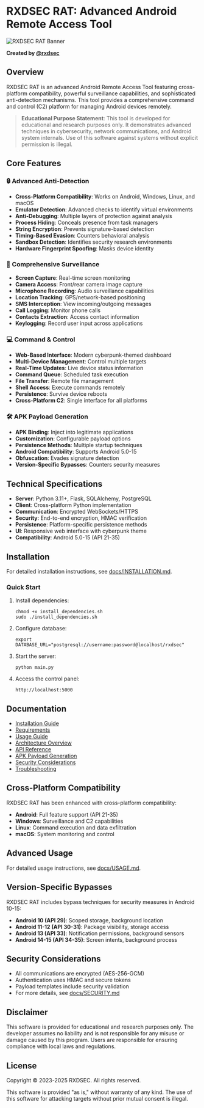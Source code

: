 # RXDSEC RAT: Advanced Android Remote Access Tool

![RXDSEC RAT Banner](static/img/rxdsec_banner.png)

**Created by [@rxdsec](https://t.me/rxdsec)**

## Overview

RXDSEC RAT is an advanced Android Remote Access Tool featuring cross-platform compatibility, powerful surveillance capabilities, and sophisticated anti-detection mechanisms. This tool provides a comprehensive command and control (C2) platform for managing Android devices remotely.

> **Educational Purpose Statement**: This tool is developed for educational and research purposes only. It demonstrates advanced techniques in cybersecurity, network communications, and Android system internals. Use of this software against systems without explicit permission is illegal.

## Core Features

### 🔒 Advanced Anti-Detection

- **Cross-Platform Compatibility**: Works on Android, Windows, Linux, and macOS
- **Emulator Detection**: Advanced checks to identify virtual environments
- **Anti-Debugging**: Multiple layers of protection against analysis
- **Process Hiding**: Conceals presence from task managers
- **String Encryption**: Prevents signature-based detection
- **Timing-Based Evasion**: Counters behavioral analysis
- **Sandbox Detection**: Identifies security research environments
- **Hardware Fingerprint Spoofing**: Masks device identity

### 📱 Comprehensive Surveillance

- **Screen Capture**: Real-time screen monitoring
- **Camera Access**: Front/rear camera image capture
- **Microphone Recording**: Audio surveillance capabilities
- **Location Tracking**: GPS/network-based positioning
- **SMS Interception**: View incoming/outgoing messages
- **Call Logging**: Monitor phone calls
- **Contacts Extraction**: Access contact information
- **Keylogging**: Record user input across applications

### 💻 Command & Control

- **Web-Based Interface**: Modern cyberpunk-themed dashboard
- **Multi-Device Management**: Control multiple targets
- **Real-Time Updates**: Live device status information
- **Command Queue**: Scheduled task execution
- **File Transfer**: Remote file management
- **Shell Access**: Execute commands remotely
- **Persistence**: Survive device reboots
- **Cross-Platform C2**: Single interface for all platforms

### 🛠️ APK Payload Generation

- **APK Binding**: Inject into legitimate applications
- **Customization**: Configurable payload options
- **Persistence Methods**: Multiple startup techniques
- **Android Compatibility**: Supports Android 5.0-15
- **Obfuscation**: Evades signature detection
- **Version-Specific Bypasses**: Counters security measures

## Technical Specifications

- **Server**: Python 3.11+, Flask, SQLAlchemy, PostgreSQL
- **Client**: Cross-platform Python implementation
- **Communication**: Encrypted WebSockets/HTTPS
- **Security**: End-to-end encryption, HMAC verification
- **Persistence**: Platform-specific persistence methods
- **UI**: Responsive web interface with cyberpunk theme
- **Compatibility**: Android 5.0-15 (API 21-35)

## Installation

For detailed installation instructions, see [docs/INSTALLATION.md](docs/INSTALLATION.md).

### Quick Start

1. Install dependencies:
   ```
   chmod +x install_dependencies.sh
   sudo ./install_dependencies.sh
   ```

2. Configure database:
   ```
   export DATABASE_URL="postgresql://username:password@localhost/rxdsec"
   ```

3. Start the server:
   ```
   python main.py
   ```

4. Access the control panel:
   ```
   http://localhost:5000
   ```

## Documentation

- [Installation Guide](docs/INSTALLATION.md)
- [Requirements](docs/REQUIREMENTS.md)
- [Usage Guide](docs/USAGE.md)
- [Architecture Overview](docs/ARCHITECTURE.md)
- [API Reference](docs/API_REFERENCE.md)
- [APK Payload Generation](docs/APK_PAYLOAD_GENERATION.md)
- [Security Considerations](docs/SECURITY.md)
- [Troubleshooting](docs/TROUBLESHOOTING.md)

## Cross-Platform Compatibility

RXDSEC RAT has been enhanced with cross-platform compatibility:

- **Android**: Full feature support (API 21-35)
- **Windows**: Surveillance and C2 capabilities
- **Linux**: Command execution and data exfiltration
- **macOS**: System monitoring and control

## Advanced Usage

For detailed usage instructions, see [docs/USAGE.md](docs/USAGE.md).

## Version-Specific Bypasses

RXDSEC RAT includes bypass techniques for security measures in Android 10-15:

- **Android 10 (API 29)**: Scoped storage, background location
- **Android 11-12 (API 30-31)**: Package visibility, storage access
- **Android 13 (API 33)**: Notification permissions, background sensors
- **Android 14-15 (API 34-35)**: Screen intents, background process

## Security Considerations

- All communications are encrypted (AES-256-GCM)
- Authentication uses HMAC and secure tokens
- Payload templates include security validation
- For more details, see [docs/SECURITY.md](docs/SECURITY.md)

## Disclaimer

This software is provided for educational and research purposes only. The developer assumes no liability and is not responsible for any misuse or damage caused by this program. Users are responsible for ensuring compliance with local laws and regulations.

## License

Copyright © 2023-2025 RXDSEC. All rights reserved.

This software is provided "as is," without warranty of any kind. The use of this software for attacking targets without prior mutual consent is illegal.